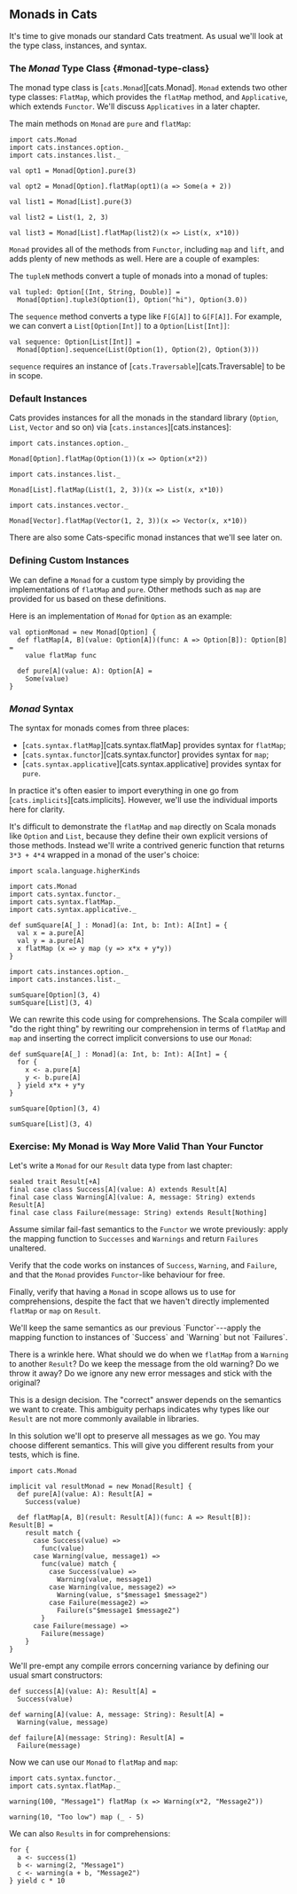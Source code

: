 ## Monads in Cats

It's time to give monads our standard Cats treatment. As usual we'll look at the type class, instances, and syntax.

### The *Monad* Type Class {#monad-type-class}

The monad type class is [`cats.Monad`][cats.Monad]. `Monad` extends two other type classes: `FlatMap`, which provides the `flatMap` method, and `Applicative`, which extends `Functor`. We'll discuss `Applicatives` in a later chapter.

The main methods on `Monad` are `pure` and `flatMap`:

```tut:book
import cats.Monad
import cats.instances.option._
import cats.instances.list._

val opt1 = Monad[Option].pure(3)

val opt2 = Monad[Option].flatMap(opt1)(a => Some(a + 2))

val list1 = Monad[List].pure(3)

val list2 = List(1, 2, 3)

val list3 = Monad[List].flatMap(list2)(x => List(x, x*10))
```

`Monad` provides all of the methods from `Functor`, including `map` and `lift`, and adds plenty of new methods as well. Here are a couple of examples:

The `tupleN` methods convert a tuple of monads into a monad of tuples:

```tut:book
val tupled: Option[(Int, String, Double)] =
  Monad[Option].tuple3(Option(1), Option("hi"), Option(3.0))
```

The `sequence` method converts a type like `F[G[A]]` to `G[F[A]]`. For example, we can convert a `List[Option[Int]]` to a `Option[List[Int]]`:

```tut:book
val sequence: Option[List[Int]] =
  Monad[Option].sequence(List(Option(1), Option(2), Option(3)))
```

`sequence` requires an instance of [`cats.Traversable`][cats.Traversable] to be in scope.

### Default Instances

Cats provides instances for all the monads in the standard library (`Option`, `List`, `Vector` and so on) via [`cats.instances`][cats.instances]:

```tut:book
import cats.instances.option._

Monad[Option].flatMap(Option(1))(x => Option(x*2))

import cats.instances.list._

Monad[List].flatMap(List(1, 2, 3))(x => List(x, x*10))

import cats.instances.vector._

Monad[Vector].flatMap(Vector(1, 2, 3))(x => Vector(x, x*10))
```

There are also some Cats-specific monad instances that we'll see later on.

### Defining Custom Instances

We can define a `Monad` for a custom type simply by providing the implementations of `flatMap` and `pure`. Other methods such as `map` are provided for us based on these definitions.

Here is an implementation of `Monad` for `Option` as an example:

```tut:book
val optionMonad = new Monad[Option] {
  def flatMap[A, B](value: Option[A])(func: A => Option[B]): Option[B] =
    value flatMap func

  def pure[A](value: A): Option[A] =
    Some(value)
}
```

### *Monad* Syntax

The syntax for monads comes from three places:

 - [`cats.syntax.flatMap`][cats.syntax.flatMap] provides syntax for `flatMap`;
 - [`cats.syntax.functor`][cats.syntax.functor] provides syntax for `map`;
 - [`cats.syntax.applicative`][cats.syntax.applicative] provides syntax for `pure`.

In practice it's often easier to import everything in one go from [`cats.implicits`][cats.implicits]. However, we'll use the individual imports here for clarity.

It's difficult to demonstrate the `flatMap` and `map` directly on Scala monads like `Option` and `List`, because they define their own explicit versions of those methods. Instead we'll write a contrived generic function that returns `3*3 + 4*4` wrapped in a monad of the user's choice:

```tut:book
import scala.language.higherKinds

import cats.Monad
import cats.syntax.functor._
import cats.syntax.flatMap._
import cats.syntax.applicative._

def sumSquare[A[_] : Monad](a: Int, b: Int): A[Int] = {
  val x = a.pure[A]
  val y = a.pure[A]
  x flatMap (x => y map (y => x*x + y*y))
}

import cats.instances.option._
import cats.instances.list._

sumSquare[Option](3, 4)
sumSquare[List](3, 4)
```

We can rewrite this code using for comprehensions. The Scala compiler will "do the right thing" by rewriting our comprehension in terms of `flatMap` and `map` and inserting the correct implicit conversions to use our `Monad`:

```tut:book
def sumSquare[A[_] : Monad](a: Int, b: Int): A[Int] = {
  for {
    x <- a.pure[A]
    y <- b.pure[A]
  } yield x*x + y*y
}

sumSquare[Option](3, 4)

sumSquare[List](3, 4)
```

### Exercise: My Monad is Way More Valid Than Your Functor

Let's write a `Monad` for our `Result` data type from last chapter:

```tut:book
sealed trait Result[+A]
final case class Success[A](value: A) extends Result[A]
final case class Warning[A](value: A, message: String) extends Result[A]
final case class Failure(message: String) extends Result[Nothing]
```

Assume similar fail-fast semantics to the `Functor` we wrote previously: apply the mapping function to `Successes` and `Warnings` and return `Failures` unaltered.

Verify that the code works on instances of `Success`, `Warning`, and `Failure`, and that the `Monad` provides `Functor`-like behaviour for free.

Finally, verify that having a `Monad` in scope allows us to use for comprehensions, despite the fact that we haven't directly implemented `flatMap` or `map` on `Result`.

<div class="solution">
We'll keep the same semantics as our previous `Functor`---apply the mapping function to instances of `Success` and `Warning` but not `Failures`.

There is a wrinkle here. What should we do when we `flatMap` from a `Warning` to another `Result`? Do we keep the message from the old warning? Do we throw it away? Do we ignore any new error messages and stick with the original?

This is a design decision. The "correct" answer depends on the semantics we want to create. This ambiguity perhaps indicates why types like our `Result` are not more commonly available in libraries.

In this solution we'll opt to preserve all messages as we go. You may choose different semantics. This will give you different results from your tests, which is fine.

```tut:book
import cats.Monad

implicit val resultMonad = new Monad[Result] {
  def pure[A](value: A): Result[A] =
    Success(value)

  def flatMap[A, B](result: Result[A])(func: A => Result[B]): Result[B] =
    result match {
      case Success(value) =>
        func(value)
      case Warning(value, message1) =>
        func(value) match {
          case Success(value) =>
            Warning(value, message1)
          case Warning(value, message2) =>
            Warning(value, s"$message1 $message2")
          case Failure(message2) =>
            Failure(s"$message1 $message2")
        }
      case Failure(message) =>
        Failure(message)
    }
}
```

We'll pre-empt any compile errors concerning variance by defining our usual smart constructors:

```tut:book
def success[A](value: A): Result[A] =
  Success(value)

def warning[A](value: A, message: String): Result[A] =
  Warning(value, message)

def failure[A](message: String): Result[A] =
  Failure(message)
```

Now we can use our `Monad` to `flatMap` and `map`:

```tut:book
import cats.syntax.functor._
import cats.syntax.flatMap._

warning(100, "Message1") flatMap (x => Warning(x*2, "Message2"))

warning(10, "Too low") map (_ - 5)
```

We can also `Results` in for comprehensions:

```tut:book
for {
  a <- success(1)
  b <- warning(2, "Message1")
  c <- warning(a + b, "Message2")
} yield c * 10
```
</div>

